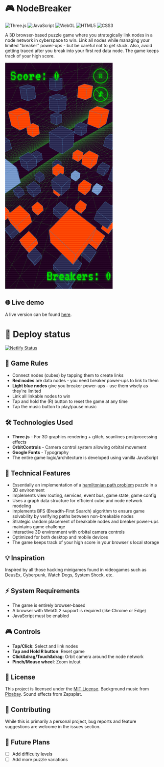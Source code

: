 # 🎮 NodeBreaker

![Three.js](https://img.shields.io/badge/Three.js-000000?style=for-the-badge&logo=three.js&logoColor=white)
![JavaScript](https://img.shields.io/badge/JavaScript-F7DF1E?style=for-the-badge&logo=javascript&logoColor=black)
![WebGL](https://img.shields.io/badge/WebGL-990000?style=for-the-badge&logo=webgl&logoColor=white)
![HTML5](https://img.shields.io/badge/HTML5-E34F26?style=for-the-badge&logo=html5&logoColor=white)
![CSS3](https://img.shields.io/badge/CSS3-1572B6?style=for-the-badge&logo=css3&logoColor=white)

A 3D browser-based puzzle game where you strategically link nodes in a node network in cyberspace to win. Link all nodes while managing your limited "breaker" power-ups - but be careful not to get stuck. Also, avoid getting traced after you break into your first red data node. The game keeps track of your high score.

![Game Screenshot](./screenshots/screenshot2.png)

## 🌐 Live demo
A live version can be found [here](https://sage-snickerdoodle-468d70.netlify.app/).

# 🚦 Deploy status
[![Netlify Status](https://api.netlify.com/api/v1/badges/8fcb2443-d677-478e-b208-0f37ea39f36b/deploy-status)](https://app.netlify.com/sites/sage-snickerdoodle-468d70/deploys)

## 🎯 Game Rules

- Connect nodes (cubes) by tapping them to create links
- **Red nodes** are data nodes - you need breaker power-ups to link to them
- **Light blue nodes** give you breaker power-ups - use them wisely as they're limited
- Link all linkable nodes to win
- Tap and hold the (R) button to reset the game at any time
- Tap the music button to play/pause music

## 🛠️ Technologies Used

- **Three.js** - For 3D graphics rendering + glitch, scanlines postprocessing effects
- **OrbitControls** - Camera control system allowing orbital movement
- **Google Fonts** - Typography
- The entire game logic/architecture is developed using vanilla JavaScript

## 🎯 Technical Features

- Essentially an implementation of a [hamiltonian path problem](https://en.wikipedia.org/wiki/Hamiltonian_path_problem) puzzle in a 3D environment
- Implements view routing, services, event bus, game state, game config
- Uses a graph data structure for efficient cube and node network modeling
- Implements BFS (Breadth-First Search) algorithm to ensure game solvability by verifying paths between non-breakable nodes
- Strategic random placement of breakable nodes and breaker power-ups maintains game challenge
- Interactive 3D environment with orbital camera controls
- Optimized for both desktop and mobile devices
- The game keeps track of your high score in your browser's local storage

## 💡 Inspiration
Inspired by all those hacking minigames found in videogames such as DeusEx, Cyberpunk, Watch Dogs, System Shock, etc.

## ⚡ System Requirements

- The game is entirely browser-based
- A browser with WebGL2 support is required (like Chrome or Edge)
- JavaScript must be enabled

## 🎮 Controls

- **Tap/Click**: Select and link nodes
- **Tap and Hold R button**: Reset game
- **Click&drag/Touch&drag**: Orbit camera around the node network
- **Pinch/Mouse wheel**: Zoom in/out

## 📝 License
This project is licensed under the [MIT License](https://github.com/dividedby-0/game-nodebreaker/blob/main/LICENSE).
Background music from [Pixabay](https://pixabay.com/it/music/synthwave-dark-synthwave-starlit-dreams-251686/). Sound effects from Zapsplat.

## 🤝 Contributing

While this is primarily a personal project, bug reports and feature suggestions are welcome in the issues section.

## 🌟 Future Plans

- [ ] Add difficulty levels
- [ ] Add more puzzle variations